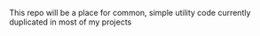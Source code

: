 This repo will be a place for common, simple utility code currently duplicated in most of my projects

